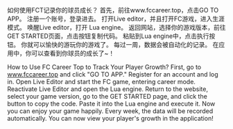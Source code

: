 如何使用FCT记录你的球员成长？
首先，前往www.fccareer.top，点击GO TO APP。
注册一个账号，登录进去。
打开Live editor，并且打开FC游戏，进入生涯模式。
唤醒Live editor，打开 Lua engine。
返回网站，选择你的游戏版本，前往GET STARTED页面，点击按钮复制代码。
粘贴到Lua engine中，点击执行按钮。
你就可以愉快的游玩你的游戏了。
每过一周，数据会被自动化的记录。
在应用中，你可以查看到你球员的成长了~！


How to Use FC Career Top to Track Your Player Growth?
First, go to www.fccareer.top and click "GO TO APP."
Register for an account and log in.
Open Live Editor and start the FC game, entering career mode.
Reactivate Live Editor and open the Lua engine.
Return to the website, select your game version, go to the GET STARTED page, and click the button to copy the code.
Paste it into the Lua engine and execute it.
Now you can enjoy your game happily.
Every week, the data will be recorded automatically.
You can now view your player's growth in the application!

